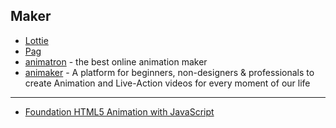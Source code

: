 ## Maker

- [Lottie](https://lottiefiles.com/)
- [Pag](https://pag.art/)
- [animatron](https://www.animatron.com/studio) - the best online animation maker
- [animaker](https://www.animaker.com/) - A platform for beginners, non-designers & professionals to create Animation and Live-Action videos for every moment of our life


---

- [Foundation HTML5 Animation with JavaScript](https://github.com/lamberta/html5-animation)
